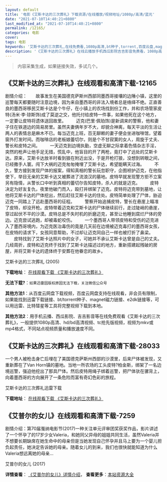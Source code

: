 ```yaml
---
layout: default
title: '电影《艾斯卡达的三次葬礼》下载资源/在线播放/视频地址/1080p/高清/蓝光'
date: "2021-07-10T14:40:21+0800"
last_modified_at: "2021-07-10T14:40:21+0800"
permalink: /12165/
categories: 电影
cover:
tags: 电影
keywords: '艾斯卡达的三次葬礼,在线免费看,1080p高清,bt种子,torrent,百度云盘,magnet,磁力链,迅雷下载资源'
description: '《艾斯卡达的三次葬礼》在线云播放手机西瓜影院吉吉影音免费看，1080p高清bd/hd未删减完整版和tc抢先枪版，mkv/mp4格式，附带bt/torrent种子、magnet/磁力链、百度云盘、网盘资源迅雷下载链接'
---
```


>内容采集生成，如果链接失效，多试几个。


## 《艾斯卡达的三次葬礼》在线观看和高清下载-12165

剧情介绍：　　故事发生在美国德克萨斯州西部同墨西哥接壤的边陲小镇，这里的巡警每天都要随时注意边境，因为来自墨西哥的非法入境者总是络绎不绝。正直善良的墨西哥移民艾斯卡达是个牛仔，在小镇上的农场找到份工作，并和农场管家皮特(汤米·李·琼斯饰)成了莫逆之交，他托付给皮特一件事，如果他死在这个地方，一定要让皮特将遗体送回故里。 　　迈克(巴里·佩珀饰)是新调来的警察，他和妻子住在铁道边的简易房里。虽然夫妻俩年岁不大，却貌合神离，每天平淡的生活让两人的表情总是麻木不已。每当迈克上班，百无聊赖的妻子便会坐进咖啡馆，望着窗外打发时间。而咖啡店的老板娘蕾切尔，则是个不甘寂寞的女人，周旋于丈夫、警长和皮特之间。 　　一天迈克到边境执勤，空虚无聊之际拿着色情杂志手淫，突然的枪声让他手足无措，慌乱中，他盲目的开了两枪，竟打中了远处的艾斯卡达。原来，艾斯卡达放羊时看到狼在附近出没，于是开枪打狼，没想到转眼之间，已经撒手人寰。闯下大祸的迈克匆匆掩埋了艾斯卡达，希望能瞒天过海。 　　不久，警方接到发现尸体的报案，得知真相的警长玩忽职守，企图袒护迈克，在他指使下，举目无亲的艾斯卡达又被葬进了流浪汉的墓地。皮特早就发现警方拒不立案另有隐情，从警长口中听到真相的蕾切尔告知皮特，杀人的就是迈克。 　　皮特决定为好友复仇，夜里他破门而入，殴打并绑架了迈克。皮特将迈克带到墓地，让他将艾斯卡达的尸体挖出，然后赶往艾斯卡达的住处。皮特简单处理了尸体，胁迫迈克一同踏上了远赴墨西哥的征程。 　　警察开始追捕皮特，警长在悬崖上瞄准了皮特，却没开枪。皮特带着迈克和艾斯卡达的尸体继续前行，走过陡峭的悬崖，穿过起伏不平的沙漠。皮特总是不失时机的折磨迈克，甚至让他睡到腐烂尸体的旁边。迈克尝试逃跑，却被毒蛇咬伤。 　　一个墨西哥人带领皮特和受伤的迈克进入了墨西哥境内，为迈克医治毒伤的竟是几天前在边境被迈克毒打的墨西哥女孩，在皮特的请求下，女孩同意帮助，不过却让迈克同自己一样也被打折了鼻梁。 　　皮特找到了艾斯卡达照片中的女子，可她并不承认艾斯卡达曾是自己的丈夫。几经周折，皮特和迈克终于找到了艾斯卡达描述过的地方，重新搭建起残破的房屋，并将艾斯卡达的遗体终于安葬在他眷恋的故乡。


艾斯卡达的三次葬礼 (2005)

**下载地址**： [在线观看下载 《艾斯卡达的三次葬礼》](https://www.btbtdy.me/btdy/dy7182.html) 


**无法下载?**：`如果迅雷因版权原因无法下载，关注微信公众号 `

**其他方法1**：从百度云网盘下载视频，百度云网盘支持在线观看，非会员有限制，如果能找到迅雷下载链接、bt/torrent种子、magnet磁力链接、e2dk链接等，可以用迅雷、比特彗星等工具将完整视频下载到本地。

**其他方法2**：用手机云播、西瓜影院、吉吉影音等在线免费观看《艾斯卡达的三次葬礼》，一般提供1080p高清、hd/bd高清视频、tc抢先版视频，视频为mkv或mp4格式，不同站点视频质量和播放速度不同。


## 《艾斯卡达的三次葬礼》在线观看和高清下载-28033

一个男人被枪击身亡后埋在了美国德克萨斯州西部的沙漠里，后来尸体被发现，又重新葬在了Van Horn镇的墓地。当地一所农场的工头皮特?柏金斯，绑架了一名边境巡警，强迫他挖出了那具尸体。然后皮特用绳子绑着巡警，把尸体驮在骡背上，向着墨西哥的方向展开了一条危险而富有奇幻色彩的旅程。</p>


艾斯卡达的三次葬礼迅雷下载

**下载地址**： [在线观看下载 《艾斯卡达的三次葬礼》](https://www.993dy.com//vod-detail-id-17306.html) 


## 《艾普尔的女儿》在线观看和高清下载-7259

剧情介绍：第70届戛纳电影节(2017)一种关注单元评审团奖获奖作品，影片讲述了一个怀孕了的17岁少女Valeria，和她同父异母的姐姐共同生活，虽然Valeria并不想要长期缺席在她生命中的母亲但是当她发现自己怀孕并且马上要为一个婴儿担负起责任，她决定告诉她的母亲。随着女儿的到来，我们也很快就能知道为什么Valeria想远离她的母亲…


艾普尔的女儿 (2017)

**详情查看**： [《艾普尔的女儿》详情介绍](/movie/7259/)， **查看更多**：[本站资源大全](/movie/t/all/)

